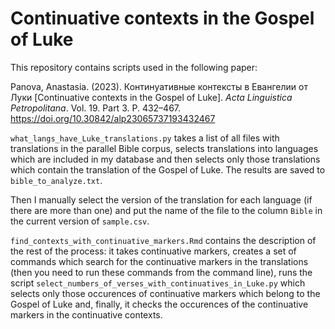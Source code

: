 # Continuative contexts in the Gospel of Luke

This repository contains scripts used in the following paper:

Panova, Anastasia. (2023). Континуативные контексты в Евангелии от Луки [Continuative contexts in the Gospel of Luke]. *Acta Linguistica Petropolitana*. Vol. 19. Part 3. P. 432–467.  https://doi.org/10.30842/alp23065737193432467


`what_langs_have_Luke_translations.py` takes a list of all files with translations in the parallel Bible corpus, selects translations into languages which are included in my database and then selects only those translations which contain the translation of the Gospel of Luke. The results are saved to `bible_to_analyze.txt`.

Then I manually select the version of the translation for each language (if there are more than one) and put the name of the file to the column `Bible` in the current version of `sample.csv`.

`find_contexts_with_continuative_markers.Rmd` contains the description of the rest of the process: it takes continuative markers, creates a set of commands which search for the continuative markers in the translations (then you need to run these commands from the command line), runs the script `select_numbers_of_verses_with_continuatives_in_Luke.py` which selects only those occurences of continuative markers which belong to the Gospel of Luke and, finally, it checks the occurences of the continuative markers in the continuative contexts.
